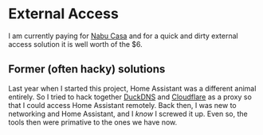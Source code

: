 # External Access

I am currently paying for [Nabu Casa](https://www.nabucasa.com/) and for a quick and dirty external access solution it is well worth of the $6.


## Former (often hacky) solutions

Last year when I started this project, Home Assistant was a different animal entirely. So I tried to hack together [DuckDNS](https://www.duckdns.org/) and [Cloudflare](https://www.cloudflare.com/) as a proxy so that I could access Home Assistant remotely. Back then, I was new to networking and Home Assistant, and I *know* I screwed it up. Even so, the tools then were primative to the ones we have now.

